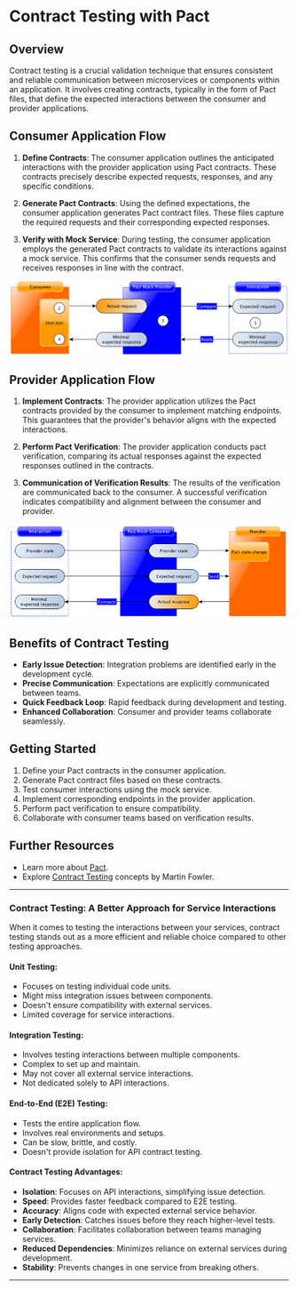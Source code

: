 # Contract Testing with Pact

## Overview

Contract testing is a crucial validation technique that ensures consistent and reliable communication between microservices or components within an application. It involves creating contracts, typically in the form of Pact files, that define the expected interactions between the consumer and provider applications.

## Consumer Application Flow

1. **Define Contracts**: The consumer application outlines the anticipated interactions with the provider application using Pact contracts. These contracts precisely describe expected requests, responses, and any specific conditions.

2. **Generate Pact Contracts**: Using the defined expectations, the consumer application generates Pact contract files. These files capture the required requests and their corresponding expected responses.

3. **Verify with Mock Service**: During testing, the consumer application employs the generated Pact contracts to validate its interactions against a mock service. This confirms that the consumer sends requests and receives responses in line with the contract.

![Contract Testing Consumer](contract-testing-consumer.png)

## Provider Application Flow

1. **Implement Contracts**: The provider application utilizes the Pact contracts provided by the consumer to implement matching endpoints. This guarantees that the provider's behavior aligns with the expected interactions.

2. **Perform Pact Verification**: The provider application conducts pact verification, comparing its actual responses against the expected responses outlined in the contracts.

3. **Communication of Verification Results**: The results of the verification are communicated back to the consumer. A successful verification indicates compatibility and alignment between the consumer and provider.

![Contract Testing Producer](contract-testing-producer.png)

## Benefits of Contract Testing

- **Early Issue Detection**: Integration problems are identified early in the development cycle.
- **Precise Communication**: Expectations are explicitly communicated between teams.
- **Quick Feedback Loop**: Rapid feedback during development and testing.
- **Enhanced Collaboration**: Consumer and provider teams collaborate seamlessly.

## Getting Started

1. Define your Pact contracts in the consumer application.
2. Generate Pact contract files based on these contracts.
3. Test consumer interactions using the mock service.
4. Implement corresponding endpoints in the provider application.
5. Perform pact verification to ensure compatibility.
6. Collaborate with consumer teams based on verification results.

## Further Resources

- Learn more about [Pact](https://docs.pact.io/).
- Explore [Contract Testing](https://martinfowler.com/bliki/ContractTest.html) concepts by Martin Fowler.

---

### Contract Testing: A Better Approach for Service Interactions

When it comes to testing the interactions between your services, contract testing stands out as a more efficient and reliable choice compared to other testing approaches.

#### Unit Testing:

- Focuses on testing individual code units.
- Might miss integration issues between components.
- Doesn't ensure compatibility with external services.
- Limited coverage for service interactions.

#### Integration Testing:

- Involves testing interactions between multiple components.
- Complex to set up and maintain.
- May not cover all external service interactions.
- Not dedicated solely to API interactions.

#### End-to-End (E2E) Testing:

- Tests the entire application flow.
- Involves real environments and setups.
- Can be slow, brittle, and costly.
- Doesn't provide isolation for API contract testing.

#### **Contract Testing Advantages**:

- **Isolation**: Focuses on API interactions, simplifying issue detection.
- **Speed**: Provides faster feedback compared to E2E testing.
- **Accuracy**: Aligns code with expected external service behavior.
- **Early Detection**: Catches issues before they reach higher-level tests.
- **Collaboration**: Facilitates collaboration between teams managing services.
- **Reduced Dependencies**: Minimizes reliance on external services during development.
- **Stability**: Prevents changes in one service from breaking others.
---